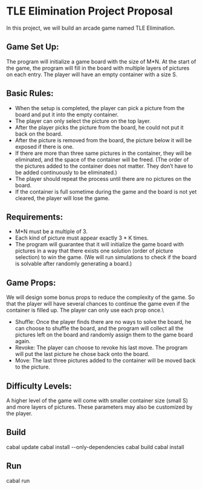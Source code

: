 # TLE Elimination Project Proposal


In this project, we will build an arcade game named TLE Elimination. 

## Game Set Up: 
The program will initialize a game board with the size of M*N. At the start of the game, the program will fill in the board with multiple layers of pictures on each entry. The player will have an empty container with a size S.  

## Basic Rules: 
* When the setup is completed, the player can pick a picture from the board and put it into the empty container.
* The player can only select the picture on the top layer.
* After the player picks the picture from the board, he could not put it back on the board.
* After the picture is removed from the board, the picture below it will be exposed if there is one. 
* If there are more than three same pictures in the container, they will be eliminated, and the space of the container will be freed. (The order of the pictures added to the container does not matter. They don’t have to be added continuously to be eliminated.)
* The player should repeat the process until there are no pictures on the board.
* If the container is full sometime during the game and the board is not yet cleared, the player will lose the game.

## Requirements: 
* M*N must be a multiple of 3.
* Each kind of picture must appear exactly 3 * K times.
* The program will guarantee that it will initialize the game board with pictures in a way that there exists one solution (order of picture selection) to win the game.  (We will run simulations to check if the board is solvable after randomly generating a board.)

## Game Props:

We will design some bonus props to reduce the complexity of the game. So that the player will have several chances to continue the game even if the container is filled up. The player can only use each prop once.\\

* Shuffle: Once the player finds there are no ways to solve the board, he can choose to shuffle the board, and the program will collect all the pictures left on the board and randomly assign them to the game board again.
* Revoke: The player can choose to revoke his last move. The program will put the last picture he chose back onto the board.
* Move: The last three pictures added to the container will be moved back to the picture.

## Difficulty Levels: 
A higher level of the game will come with smaller container size (small S) and more layers of pictures. These parameters may also be customized by the player. 

## Build

cabal update
cabal install --only-dependencies
cabal build
cabal install

## Run
cabal run
